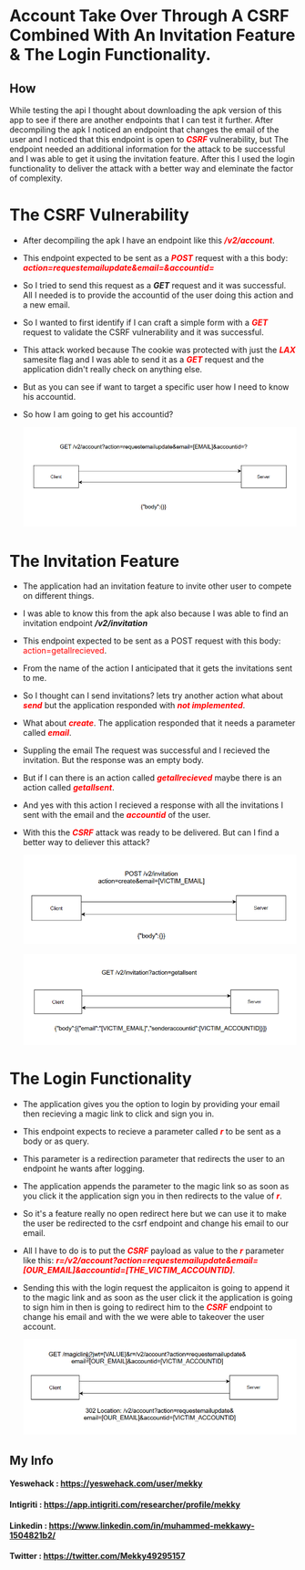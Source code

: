 # Account Take Over Through A CSRF Combined With An Invitation Feature & The Login Functionality.

## How

While testing the api I thought about downloading the apk version of this app to see if there are another endpoints that I can test it further. After decompiling the apk I
noticed an endpoint that changes the email of the user and I noticed that this endpoint is open to <span style="color:red">***CSRF***</span> vulnerability, but The 
endpoint needed an additional information for the attack to be successful and I was able to get it using the invitation feature. After this I used the login functionality to deliver the attack with a better way and eleminate the factor of complexity.

# The CSRF Vulnerability

- After decompiling the apk I have an endpoint like this <span style="color:red">***/v2/account***</span>.
- This endpoint expected to be sent as a <span style="color:red">***POST***</span> request with a this body:
  <span style="color:red">***action=requestemailupdate&email=&accountid=***</span><br>
- So I tried to send this request as a <span color="red">***GET***</span> request and it was successful. All I needed is to provide the accountid of the user doing this action and a new email.
- So I wanted to first identify if I can craft a simple form with a <span style="color:red">***GET***</span> request to validate the CSRF vulnerability and it was successful.
- This attack worked because The cookie was protected with just the <span style="color:red">***LAX***</span> samesite flag and I was able to send it as a <span style="color:red">***GET***</span>
  request and the application didn't really check on anything else.
- But as you can see if want to target a specific user how I need to know his accountid.
- So how I am going to get his accountid?

  ![alt text](email_update_flow.png)

# The Invitation Feature

- The application had an invitation feature to invite other user to compete on different things.
- I was able to know this from the apk also because I was able to find an invitation endpoint <span color="red">***/v2/invitation***</span>
- This endpoint expected to be sent as a <span color="red">POST</span> request with this body:
  <span style="color:red">action=getallrecieved</span>.
- From the name of the action I anticipated that it gets the invitations sent to me.
- So I thought can I send invitations? lets try another action what about <span style="color:red">***send***</span> but the application responded with <span style="color:red">***not implemented***</span>.
- What about <span style="color:red">***create***</span>. The application responded that it needs a parameter called <span style="color:red">***email***</span>.
- Suppling the email The request was successful and I recieved the invitation. But the response was an empty body.
- But if I can there is an action called <span style="color:red">***getallrecieved***</span> maybe there is an action called <span style="color:red">***getallsent***</span>.
- And yes with this action I recieved a response with all the invitations I sent with the email and the <span style="color:red">***accountid***</span> of the user.
- With this the <span style="color:red">***CSRF***</span> attack was ready to be delivered. But can I find a better way to deliever this attack?

  ![alt text](create_invitation_flow.png)

  ![alt text](get_all_invitations_flow.png)

# The Login Functionality

- The application gives you the option to login by providing your email then recieving a magic link to click and sign you in.
- This endpoint expects to recieve a parameter called <span style="color:red">***r***</span> to be sent as a body or as query.
- This parameter is a redirection parameter that redirects the user to an endpoint he wants after logging.
- The application appends the parameter to the magic link so as soon as you click it the application sign you in then redirects to the value of <span style="color:red">***r***</span>.
- So it's a feature really no open redirect here but we can use it to make the user be redirected to the csrf endpoint and change his email to our email.
- All I have to do is to put the <span style="color:red">***CSRF***</span> payload as value to the <span style="color:red">***r***</span> parameter like this:
  <span style="color:red">***r=/v2/account?action=requestemailupdate&email=[OUR_EMAIL]&accountid=[THE_VICTIM_ACCOUNTID]***</span>.
- Sending this with the login request the applicaiton is going to append it to the magic link and as soon as the user click it the application is going to sign him in
  then is going to redirect him to the <span style="color:red">***CSRF***</span> endpoint to change his email and with the we were able to takeover the user account.
  
  ![alt text](magic_link_flow.png)
  
## My Info
  
#### Yeswehack  : <a href="https://yeswehack.com/hunters/mekky">https://yeswehack.com/user/mekky</a>

#### Intigriti  : <a href="https://app.intigriti.com/researcher/profile/mekky">https://app.intigriti.com/researcher/profile/mekky</a>

#### Linkedin   : <a href="https://www.linkedin.com/in/muhammed-mekkawy-1504821b2/">https://www.linkedin.com/in/muhammed-mekkawy-1504821b2/</a>

#### Twitter    : <a href="https://twitter.com/Mekky49295157">https://twitter.com/Mekky49295157</a>

